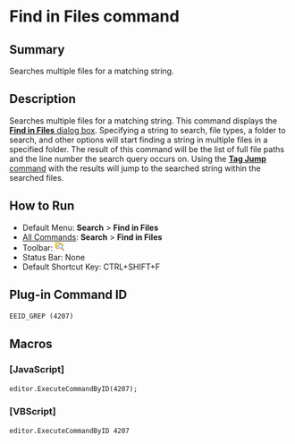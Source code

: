 # Find in Files command

## Summary

Searches multiple files for a matching string.

## Description

Searches multiple files for a matching string. This command displays the
[**Find in Files** dialog box](../../dlg/find_in_files/index).
Specifying a string to search, file types, a folder to search, and other
options will start finding a string in multiple files in a specified folder.
The result of this command will be the list of full file paths and the line
number the search query occurs on. Using the [**Tag Jump** command](../edit/tag_jump) with the results will jump to the searched string within the searched files.

## How to Run

- Default Menu: **Search** \> **Find in Files**
- [All Commands](../tools/all_commands): **Search**
\> **Find in Files**
- Toolbar: ![](../../images/grep.png)
- Status Bar: None
- Default Shortcut Key: CTRL+SHIFT+F

## Plug-in Command ID

```
EEID_GREP (4207)
```

## Macros

### \[JavaScript\]

```
editor.ExecuteCommandByID(4207);
```

### \[VBScript\]

```
editor.ExecuteCommandByID 4207
```
